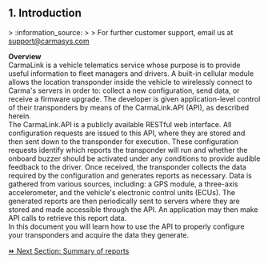 <h2>1. Introduction</h2>  
> :information_source:  
>  
> For further customer support, email us at <a href="mailto:support@carmasys.com?Subject=API%20v1.8">
support@carmasys.com</a>  

<b>Overview</b>  
CarmaLink is a vehicle telematics service whose purpose is to provide useful information to fleet managers and drivers. A built-in cellular module allows the location transponder inside the vehicle to wirelessly connect to Carma's servers in order to: collect a new configuration, send data, or receive a firmware upgrade. The developer is given application-level control of their transponders by means of the CarmaLink.API (API), as described herein.  
The CarmaLink.API is a publicly available RESTful web interface. All configuration requests are issued to this API, where they are stored and then sent down to the transponder for execution. These configuration requests identify which reports the transponder will run and whether the onboard buzzer should be activated under any conditions to provide audible feedback to the driver. Once received, the transponder collects the data required by the configuration and generates reports as necessary. Data is gathered from various sources, including: a GPS module, a three-axis accelerometer, and the vehicle's electronic control units (ECUs). The generated reports are then periodically sent to servers where they are stored and made accessible through the API. An application may then make API calls to retrieve this report data.  
In this document you will learn how to use the API to properly configure your transponders and acquire the data they generate.  

[:fast_forward: Next Section: Summary of reports](/summaryOfReports.md)  

